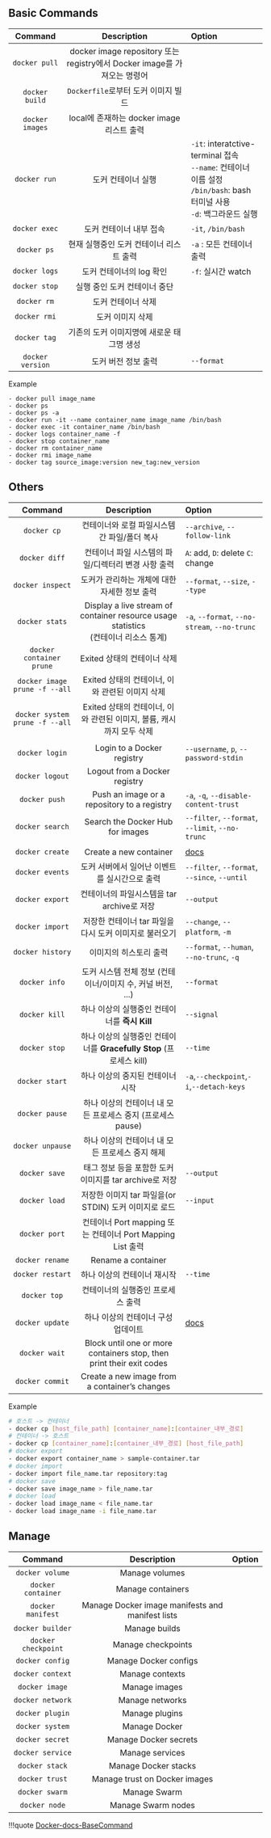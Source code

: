## Basic Commands
|    Command    |    Description   |    Option    |
| :-----------: | :-----------: | :-------------- |
| `docker pull`     |docker image repository 또는 registry에서 Docker image를 가져오는 명령어 |
| `docker build`    |`Dockerfile`로부터 도커 이미지 빌드                                      |
| `docker images`   |local에 존재하는 docker image 리스트 출력                                |    
| `docker run`      |도커 컨테이너 실행                                                       | `-it`: interatctive-terminal 접속 <div> `--name`: 컨테이너 이름 설정 <div> `/bin/bash`: bash 터미널 사용 <div> `-d`: 백그라운드 실행
| `docker exec`     |도커  컨테이너 내부 접속                                                 | `-it`, `/bin/bash`
| `docker ps`       |현재 실행중인 도커 컨테이너 리스트 출력                                    | `-a` : 모든 컨테이너 출력
| `docker logs`     |도커 컨테이너의 log 확인                                                 | `-f`: 실시간 watch 
| `docker stop`     |실행 중인 도커 컨테이너 중단                                              |
| `docker rm`       |도커 컨테이너 삭제                                                       |
| `docker rmi`      |도커 이미지 삭제                                                         |  
| `docker tag`      |기존의 도커 이미지명에 새로운 태그명 생성                                  |
| `docker version`  |도커 버전 정보 출력                                                      |`--format`

Example
```
- docker pull image_name
- docker ps 
- docker ps -a  
- docker run -it --name container_name image_name /bin/bash  
- docker exec -it container_name /bin/bash
- docker logs container_name -f    
- docker stop container_name
- docker rm container_name
- docker rmi image_name
- docker tag source_image:version new_tag:new_version
```

## Others
|    Command    |    Description   |    Option    |
| :-----------: | :-----------: | :-------------- |
| `docker cp`         |컨테이너와 로컬 파일시스템 간 파일/폴더 복사 | `--archive`, `--follow-link`
| `docker diff`       |컨테이너 파일 시스템의 파일/디렉터리 변경 사항 출력 | `A`: add, `D`: delete `C`: change
| `docker inspect`    |도커가 관리하는 개체에 대한 자세한 정보 출력 |`--format`, `--size`, `--type` 
| `docker stats`      |Display a live stream of container resource usage statistics <div>(컨테이너 리소스 통계) | `-a`, `--format`, `--no-stream`, `--no-trunc`
| `docker container prune`      |Exited 상태의 컨테이너 삭제                                                       |  
| `docker image prune -f --all` |Exited 상태의 컨테이너, 이와 관련된 이미지 삭제 |  
| `docker system prune -f --all`|Exited 상태의 컨테이너, 이와 관련된 이미지, 볼륨, 캐시까지 모두 삭제                 |  
|      |        |      
| `docker login`      |Login to a Docker registry | `--username`, `p`, `--password-stdin`
| `docker logout`     |Logout from a Docker registry |
| `docker push`       |Push an image or a repository to a registry | `-a`, `-q`, `--disable-content-trust`
| `docker search`     |Search the Docker Hub for images |`--filter`, `--format`, `--limit`, `--no-trunc`
|      |        |
| `docker create`     |Create a new container | [docs](https://docs.docker.com/engine/reference/commandline/create/)
| `docker events`     |도커 서버에서 일어난 이벤트를 실시간으로 출력 | `--filter`, `--format`, `--since`, `--until`
| `docker export`     |컨테이너의 파일시스템을 tar archive로 저장 | `--output`
| `docker import`     |저장한 컨테이너 tar 파일을 다시 도커 이미지로 불러오기 |`--change`, `--platform`, `-m`
| `docker history`    |이미지의 히스토리 출력 |`--format`, `--human`, `--no-trunc`, `-q`
| `docker info`       |도커 시스템 전체 정보 (컨테이너/이미지 수, 커널 버전, ...) |`--format`
| `docker kill`       |하나 이상의 실행중인 컨테이너를 **즉시 Kill**|`--signal` |
| `docker stop`       |하나 이상의 실행중인 컨테이너를 **Gracefully Stop** (프로세스 kill) | `--time`
| `docker start`      |하나 이상의 중지된 컨테이너 시작 |`-a`,`--checkpoint`,`-i`,`--detach-keys`
| `docker pause`      |하나 이상의 컨테이너 내 모든 프로세스 중지 (프로세스 pause) |
| `docker unpause`    |하나 이상의 컨테이너 내 모든 프로세스 중지 해제 |
| `docker save`       |태그 정보 등을 포함한 도커 이미지를 tar archive로 저장 | `--output`
| `docker load`       |저장한 이미지 tar 파일을(or STDIN) 도커 이미지로 로드 | `--input`
| `docker port`       |컨테이너 Port mapping 또는 컨테이너 Port Mapping List 출력 |
| `docker rename`     |Rename a container |
| `docker restart`    |하나 이상의 컨테이너 재시작 |`--time`
| `docker top`        |컨테이너의 실행중인 프로세스 출력 |
| `docker update`     |하나 이상의 컨테이너 구성 업데이트 | [docs](https://docs.docker.com/engine/reference/commandline/update/)
| `docker wait`       |Block until one or more containers stop, then print their exit codes |
| `docker commit`     |Create a new image from a container’s changes |

Example
``` bash
# 호스트 -> 컨테이너
- docker cp [host_file_path] [container_name]:[container_내부_경로]
# 컨테이너 -> 호스트
- docker cp [container_name]:[container_내부_경로] [host_file_path]
# docker export
- docker export container_name > sample-container.tar
# docker import
- docker import file_name.tar repository:tag
# docker save
- docker save image_name > file_name.tar
# docker load
- docker load image_name < file_name.tar
- docker load image_name -i file_name.tar
```



## Manage
|    Command    |    Description   |    Option    |
| :-----------: | :-----------: | :-------------- |
| `docker volume`     |Manage volumes |                                                                                       
| `docker container`  |Manage containers |
| `docker manifest`   |Manage Docker image manifests and manifest lists |
| `docker builder`    |Manage builds |
| `docker checkpoint` |Manage checkpoints |
| `docker config`     |Manage Docker configs |
| `docker context`    |Manage contexts |
| `docker image`      |Manage images |
| `docker network`    |Manage networks |
| `docker plugin`     |Manage plugins |
| `docker system`     |Manage Docker |
| `docker secret`     |Manage Docker secrets |
| `docker service`    |Manage services |
| `docker stack`      |Manage Docker stacks |
| `docker trust`      |Manage trust on Docker images |
| `docker swarm`      |Manage Swarm |
| `docker node`       |Manage Swarm nodes |

!!!quote
    [Docker-docs-BaseCommand](https://docs.docker.com/engine/reference/commandline/docker/)
